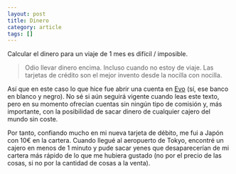 ```yaml
---
layout: post
title: Dinero
category: article
tags: []
---
```


Calcular el dinero para un viaje de 1 mes es difícil / imposible.

> Odio llevar dinero encima. Incluso cuando no estoy de viaje. Las tarjetas de
> crédito son el mejor invento desde la nocilla con nocilla.

Así que en este caso lo que hice fue abrir una cuenta en
[Evo](http://www.evobanco.com/) (sí, ese banco en blanco y negro). No sé si aún
seguirá vigente cuando leas este texto, pero en su momento ofrecían cuentas sin
ningún tipo de comisión y, más importante, con la posibilidad de sacar dinero
de cualquier cajero del mundo sin coste.

Por tanto, confiando mucho en mi nueva tarjeta de débito, me fui a Japón con 10€
en la cartera. Cuando llegué al aeropuerto de Tokyo, encontré un cajero en
menos de 1 minuto y pude sacar yenes que desaparecerían de mi cartera más
rápido de lo que me hubiera gustado (no por el precio de las cosas, si no por
la cantidad de cosas a la venta).

